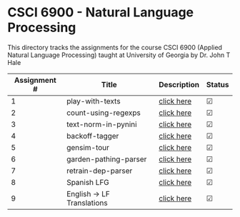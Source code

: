 # CSCI 6900 - Natural Language Processing

This directory tracks the assignments for the course CSCI 6900 (Applied Natural Language Processing) taught at University of Georgia by Dr. John T Hale

| Assignment #| Title                              | Description  | Status |
|-------------|------------------------------------|--------------|--------|
| 1           | play-with-texts                    |[click here](https://github.com/aashishyadavally/CSCI6900-NLP-FA19/blob/master/Assignment01/Assignment01.pdf)|&#x2611;|
| 2           | count-using-regexps                |[click here](https://github.com/aashishyadavally/CSCI6900-NLP-FA19/blob/master/Assignment02/Assignment02.pdf)|&#x2611;|
| 3           | text-norm-in-pynini                |[click here](https://github.com/aashishyadavally/CSCI6900-NLP-FA19/blob/master/Assignment03/Assignment03.pdf)|&#x2611;|
| 4           | backoff-tagger                     |[click here](https://github.com/aashishyadavally/CSCI6900-NLP-FA19/blob/master/Assignment04/Assignment04.pdf)|&#x2611;| 
| 5           | gensim-tour                        |[click here](https://github.com/aashishyadavally/CSCI6900-NLP-FA19/blob/master/Assignment05/Assignment05a.pdf)|&#x2611;|
| 6           | garden-pathing-parser              |[click here](https://github.com/aashishyadavally/CSCI6900-NLP-FA19/blob/master/Assignment06/Assignment06.pdf)|&#x2611;|
| 7           | retrain-dep-parser                 |[click here](https://github.com/aashishyadavally/CSCI6900-NLP-FA19/blob/master/Assignment07/Assignment07.pdf)              |&#x2611;|
| 8           | Spanish LFG                        |[click here](https://github.com/aashishyadavally/CSCI6900-NLP-FA19/blob/master/Assignment08/Assignment08.pdf)              |&#x2611;|
| 9           | English -> LF Translations         |[click here](https://github.com/aashishyadavally/CSCI6900-NLP-FA19/blob/master/Assignment09/Submission.pdf)              |&#x2611;        |

